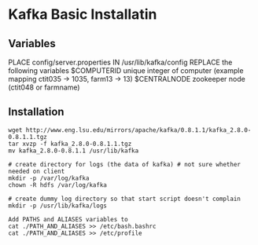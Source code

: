 # Kafka Basic Installatin


## Variables

PLACE config/server.properties IN /usr/lib/kafka/config
REPLACE the following variables 
  $COMPUTERID unique integer of computer (example mapping ctit035 -> 1035, farm13 -> 13)
  $CENTRALNODE zookeeper node (ctit048 or farmname) 


## Installation 

    wget http://www.eng.lsu.edu/mirrors/apache/kafka/0.8.1.1/kafka_2.8.0-0.8.1.1.tgz
    tar xvzp -f kafka_2.8.0-0.8.1.1.tgz
    mv kafka_2.8.0-0.8.1.1 /usr/lib/kafka

    # create directory for logs (the data of kafka) # not sure whether needed on client
    mkdir -p /var/log/kafka
    chown -R hdfs /var/log/kafka

    # create dummy log directory so that start script doesn't complain
    mkdir -p /usr/lib/kafka/logs
    
    Add PATHS and ALIASES variables to
    cat ./PATH_AND_ALIASES >> /etc/bash.bashrc
    cat ./PATH_AND_ALIASES >> /etc/profile



